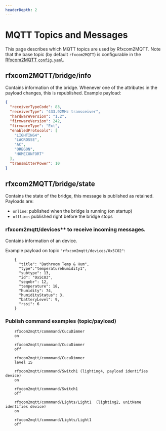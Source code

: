 ```yaml
---
headerDepth: 2
---
```


# MQTT Topics and Messages

This page describes which MQTT topics are used by Rfxcom2MQTT. Note that the base topic (by default `rfxcom2MQTT`) is configurable in the [Rfxcom2MQTT `config.yaml`](../configuration/README.md).

## rfxcom2MQTT/bridge/info
Contains information of the bridge.
Whenever one of the attributes in the payload changes, this is republished.
Example payload:

```json
{
  "receiverTypeCode": 83,
  "receiverType": "433.92MHz transceiver",
  "hardwareVersion": "1.2",
  "firmwareVersion": 242,
  "firmwareType": "Ext",
  "enabledProtocols": [
    "LIGHTING4",
    "LACROSSE",
    "AC",
    "OREGON",
    "HOMECONFORT"
  ],
  "transmitterPower": 10
}
```

## rfxcom2MQTT/bridge/state
Contains the state of the bridge, this message is published as retained. Payloads are:
* `online`: published when the bridge is running (on startup)
* `offline`: published right before the bridge stops

### rfxcom2mqtt/devices** to receive incoming messages.

Contains information of an device.

Example payload on topic `"rfxcom2mqtt/devices/0x5C02"`:
```
    {
      "title": "Bathroom Temp & Hum",
      "type":"temperaturehumidity1",
      "subtype": 13,
      "id": "0x5C03",
      "seqnbr": 12,
      "temperature": 18,
      "humidity": 74,
      "humidityStatus": 3,
      "batteryLevel": 9,
      "rssi": 6
    }
```

### Publish command examples (topic/payload)

```
    rfxcom2mqtt/commmand/CucuDimmer
    on

    rfxcom2mqtt/commmand/CucuDimmer
    off

    rfxcom2mqtt/commmand/CucuDimmer
    level 15

    rfxcom2mqtt/commmand/Switch1 (lighting4, payload identifies device)
    on

    rfxcom2mqtt/commmand/Switch1
    off

    rfxcom2mqtt/commmand/Lights/Light1  (lighting2, unitName identifies device)
    on

    rfxcom2mqtt/commmand/Lights/Light1
    off
```